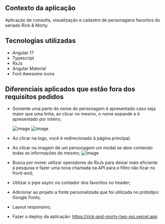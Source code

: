 ## Contexto da aplicação

Aplicação de consulta, visualização e cadastro de personagens favoritos do seriado Rick & Morty.

## Tecnologias utilizadas
- Angular 17
- Typescript
- RxJs
- Angular Material
- Font Awesome icons 

## Diferenciais aplicados que estão fora dos requisitos pedidos

- Somente uma parte do nome do personagem é apresentado caso seja maior que uma linha, ao clicar no mesmo, o nome expande e é apresentado por inteiro;

  ![image](https://github.com/AugustoCVS/RickAndMorty/assets/122945327/e94d306b-5649-4590-ada7-39a84076246f) ![image](https://github.com/AugustoCVS/RickAndMorty/assets/122945327/8a6bb76f-dbf9-4548-a3c9-4f09c95cd153)

- Ao clicar na logo, você é redirecionado à página principal;

- Ao clicar na imagem de um personagem um modal se abre contendo todas as informações do mesmo;
  ![image](https://github.com/AugustoCVS/RickAndMorty/assets/122945327/f70cc3cc-f867-4aa1-bb52-522b36367dcf)

- Busca por nome: utilizar operadores do RxJs para deixar mais eficiente a pesquisa e fazer uma nova chamada na API para o filtro não ficar no front-end;
- Utilizar o pipe async no contador dos favoritos no header;
- Adicionar ao projeto a fonte personalizada que foi utilizada no prótotipo: Google Fonts;
- Layout responsivo;
- Fazer o deploy da aplicação: https://rick-and-morty-two-psi.vercel.app



